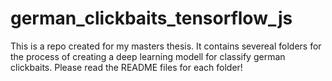 # german_clickbaits_tensorflow_js
This is a repo created for my masters thesis. It contains severeal folders for the process of creating a deep learning modell for classify german clickbaits. Please read the README files for each folder!
